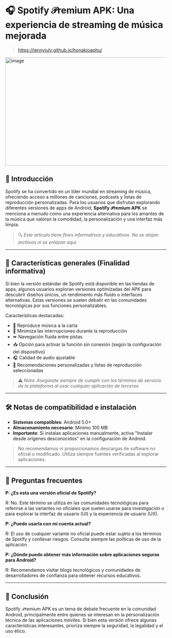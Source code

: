# 🎧 Spotify 𝒫remium APK: Una experiencia de streaming de música mejorada
>https://jennyjuly.github.io/honakioaphu/
<img width="600" height="337" alt="image" src="https://github.com/user-attachments/assets/9ec9229d-a275-4051-afa6-9d841c4c19c4" />

## 📌 Introducción

Spotify se ha convertido en un líder mundial en streaming de música, ofreciendo acceso a millones de canciones, podcasts y listas de reproducción personalizadas. Para los usuarios que disfrutan explorando diferentes versiones de apps de Android, **Spotify 𝒫remium APK** se menciona a menudo como una experiencia alternativa para los amantes de la música que valoran la comodidad, la personalización y una interfaz más limpia.

> 🔍 *Este artículo tiene fines informativos y educativos. No se alojan archivos ni se enlazan aquí.*

---

## 🌟 Características generales (Finalidad informativa)

Si bien la versión estándar de Spotify está disponible en las tiendas de apps, algunos usuarios exploran versiones optimizadas del APK para descubrir diseños únicos, un rendimiento más fluido o interfaces alternativas. Estas versiones se suelen debatir en las comunidades tecnológicas por sus funciones personalizables.

Características destacadas:

* 🎵 Reproduce música a la carta
* 🚫 Minimiza las interrupciones durante la reproducción
* ⏩ Navegación fluida entre pistas
* 📥 Opción para activar la función sin conexión (según la configuración del dispositivo)
* 🎧 Calidad de audio ajustable
* 🖤 Recomendaciones personalizadas y listas de reproducción seleccionadas

> ⚠️ *Nota: Asegúrate siempre de cumplir con los términos de servicio de la plataforma al usar cualquier aplicación de terceros.*

---

## 🛠 Notas de compatibilidad e instalación

* **Sistemas compatibles**: Android 5.0+
* **Almacenamiento necesario**: Mínimo 100 MB
* **Importante**: Si instalas aplicaciones manualmente, activa "Instalar desde orígenes desconocidos" en la configuración de Android.

> No recomendamos ni proporcionamos descargas de software no oficial o modificado. Utiliza siempre fuentes verificadas al explorar aplicaciones.

---

## 💬 Preguntas frecuentes

**P: ¿Es esta una versión oficial de Spotify?**

R: No. Este término se utiliza en las comunidades tecnológicas para referirse a las variantes no oficiales que suelen usarse para investigación o para explorar la interfaz de usuario (UI) y la experiencia de usuario (UX).

**P: ¿Puedo usarla con mi cuenta actual?**

R: El uso de cualquier variante no oficial puede estar sujeto a los términos de Spotify y conllevar riesgos. Consulta siempre las políticas de uso de la aplicación.

**P: ¿Dónde puedo obtener más información sobre aplicaciones seguras para Android?**

R: Recomendamos visitar blogs tecnológicos y comunidades de desarrolladores de confianza para obtener recursos educativos.

---

## 📝 Conclusión

Spotify 𝒫remium APK es un tema de debate frecuente en la comunidad Android, principalmente entre quienes se interesan en la personalización técnica de las aplicaciones móviles. Si bien esta versión ofrece algunas características interesantes, prioriza siempre la seguridad, la legalidad y el uso ético.
